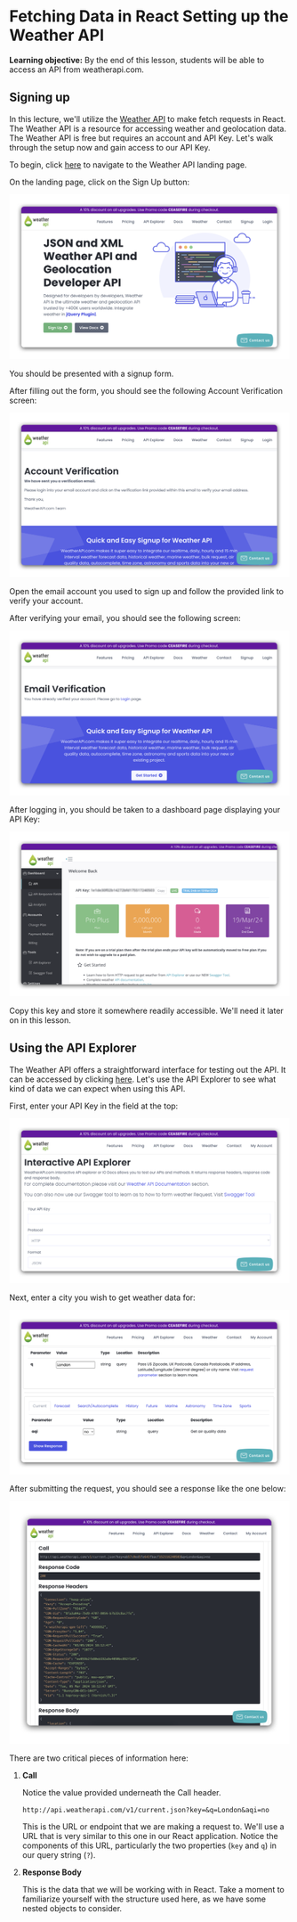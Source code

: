 <h1>
  <span class="headline">Fetching Data in React</span>
  <span class="subhead">Setting up the Weather API</span>
</h1>

**Learning objective:** By the end of this lesson, students will be able to access an API from weatherapi.com.

## Signing up

In this lecture, we'll utilize the [Weather API](https://www.weatherapi.com/) to make fetch requests in React. The Weather API is a resource for accessing weather and geolocation data. The Weather API is free but requires an account and API Key. Let's walk through the setup now and gain access to our API Key.

To begin, click [here](https://www.weatherapi.com/) to navigate to the Weather API landing page.

On the landing page, click on the Sign Up button:

![Signup](./assets/signup.png)

You should be presented with a signup form.

After filling out the form, you should see the following Account Verification screen:

![Verify](./assets/verify.png)

Open the email account you used to sign up and follow the provided link to verify your account.

After verifying your email, you should see the following screen:

![Email verified](./assets/email-verified.png)

After logging in, you should be taken to a dashboard page displaying your API Key:

![Dashboard](./assets/dashboard.png)

Copy this key and store it somewhere readily accessible. We'll need it later on in this lesson.

## Using the API Explorer

The Weather API offers a straightforward interface for testing out the API. It can be accessed by clicking [here](https://www.weatherapi.com/api-explorer.aspx). Let's use the API Explorer to see what kind of data we can expect when using this API.

First, enter your API Key in the field at the top:

![Explorer](./assets/explorer.png)

Next, enter a city you wish to get weather data for:

![City](./assets/city.png)

After submitting the request, you should see a response like the one below:

![Response](./assets/response.png)

There are two critical pieces of information here:

1. **Call**

    Notice the value provided underneath the Call header.

    ```plaintext
    http://api.weatherapi.com/v1/current.json?key=&q=London&aqi=no
    ```

    This is the URL or endpoint that we are making a request to. We'll use a URL that is very similar to this one in our React application. Notice the components of this URL, particularly the two properties (`key` and `q`) in our query string (`?`).

2. **Response Body**

    This is the data that we will be working with in React. Take a moment to familiarize yourself with the structure used here, as we have some nested objects to consider.
